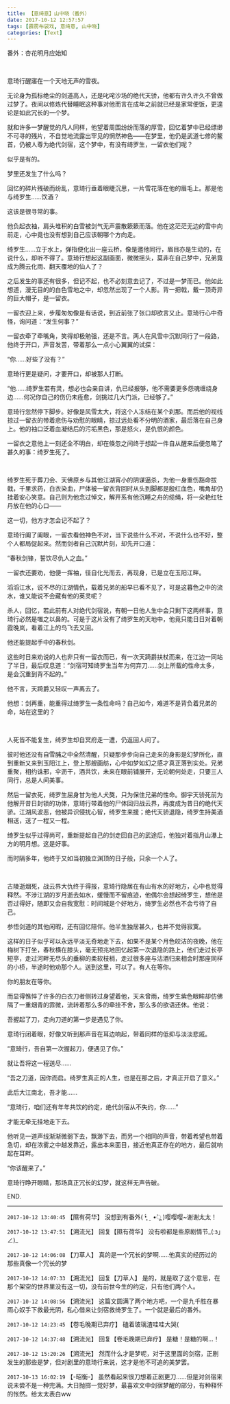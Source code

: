 ```yaml
---
title: 【意绮意】山中晓（番外）
date: 2017-10-12 12:57:57
tags: [霹雳布袋戏, 意绮意, 山中晓]
categories: [Text]
---
```


<p dir="ltr"  >番外：杏花明月应始知</p> 
<p dir="ltr"  >&nbsp;</p> 
<p dir="ltr"  >意琦行醒寤在一个天地无声的雪夜。</p> 
<p dir="ltr"  >无论身为孤标绝尘的剑道高人，还是叱咤沙场的绝代天骄，他都有许久许久不曾做过梦了。夜间以修炼代替睡眠这种事对他而言在成年之前就已经是家常便饭，更遑论是如此冗长的一个梦。</p> 
<p dir="ltr"  >就和许多一梦醒觉的凡人同样，他望着周围纷纷而落的厚雪，回忆着梦中已经缥缈不可寻的残片，不自觉地流露出罕见的惘然神色——在梦里，他仍是武道七修的鳌首，仍被人尊为绝代剑宿，这个梦中，有没有绮罗生，一留衣他们呢？</p> 
<p dir="ltr"  >似乎是有的。</p> 
<p dir="ltr"  >梦里还发生了什么吗？</p> 
<p dir="ltr"  >回忆的碎片残破而纷乱，意琦行垂着眼睫沉思，一片雪花落在他的眉毛上。那是他与绮罗生……饮酒？</p> 
<p dir="ltr"  >这该是很寻常的事。</p> 
<p dir="ltr"  >他负起衣袖，肩头堆积的白雪被剑气无声震散簌簌而落。他在这茫茫无边的雪中向前走，心中竟也没有想到自己应该朝哪个方向走。</p> 
<p dir="ltr"  >绮罗生……立于水上，弹指便化出一座云桥，像是邀他同行，眉目亦是生动的，在说什么，却听不得了。意琦行想起这副画面，微微摇头，莫非在自己梦中，兄弟竟成为腾云化雨、翻天覆地的仙人了？</p> 
<p dir="ltr"  >之后发生的事还有很多，但记不起，也不必刻意去记了，不过是一梦而已。他如此想道，漫无目的的白色雪地之中，却忽然出现了一个人影。背一把戟，戴一顶奇异的巨大帽子，是一留衣。</p> 
<p dir="ltr"  >一留衣迎上来，步履匆匆像是有话说，到近前张了张口却欲言又止。意琦行心中奇怪，询问道：“发生何事？”</p> 
<p dir="ltr"  >一留衣牵了牵嘴角，笑得却极勉强，还是不言。两人在风雪中沉默同行了一段路，他终于开口，声音发苦，带着那么一点小心翼翼的试探：</p> 
<p dir="ltr"  >“你……好些了没有？”</p> 
<p dir="ltr"  >意琦行更是疑问，才要开口，却被那人打断。</p> 
<p dir="ltr"  >“他……绮罗生若有灵，想必也会亲自讲，仇已经报够，他不需要更多怨魂缠绕身边……何况你自己的伤仍未痊愈，剑挑过几大门派，已经够了。”</p> 
<p dir="ltr"  >意琦行忽然停下脚步。好像是风雪太大，将这个人冻结在某个刹那。而后他的视线掠过一留衣的带着悲伤与劝慰的眼睛，掠过远处看不分明的酒家，最后落在自己身上。他的袖口泛着血凝结后的污垢黑色，那是怒火，是仇恨的颜色。</p> 
<p dir="ltr"  >一留衣之意他上一刻还全不明白，却在倏忽之间终于想起一件自从醒来后便忽略了甚久的事：绮罗生死了。</p> 
<p dir="ltr"  >&nbsp;</p> 
<p dir="ltr"  >绮罗生死于葬刀会、天佛原乡与其他江湖宵小的阴谋逼杀，为他一身重伤豁命拔戟，千里求药，白衣染血，尸体被一留衣背回时从头到脚都是殷红血色，嘴角却仍挂着安心笑意。自己则为他念过悼文，解开系有他沉睡之舟的缆绳，将一朵艳红牡丹放在他的心口——</p> 
<p dir="ltr"  >这一切，他方才怎会记不起了？</p> 
<p dir="ltr"  >意琦行阖了阖眼，一留衣看他神色不对，当下说些什么不对，不说什么也不好，整个人都局促起来。然而剑者自己沉默片刻，却先开口道：</p> 
<p dir="ltr"  >“春秋剑锋，誓饮尽仇人之血。”</p> 
<p dir="ltr"  >一留衣还要劝，他便一挥袖，径自化光而去，再现身，已是立在玉阳江畔。</p> 
<p dir="ltr"  >滔滔江水，说不尽的江湖情仇，载着兄弟的船早已看不见了，可是这暮色之中的流水，谁又能说不会藏有他的英灵呢？</p> 
<p dir="ltr"  >杀人，回忆，若此前有人对绝代剑宿说，有朝一日他人生中会只剩下这两样事，意琦行必然是嗤之以鼻的。可是于这片没有了绮罗生的天地中，他竟只能日日对着朝霞晚岚，看着江上的鸟飞去又回。</p> 
<p dir="ltr"  >他还能提起手中的春秋剑。</p> 
<p dir="ltr"  >这些时日来劝说的人也非只有一留衣而已，有一次天踦爵扶杖而来，在江边一同站了半日，最后叹息道：“剑宿可知绮罗生当年为何弃刀……剑上所载的性命太多，是会沉重到背不起的。”</p> 
<p dir="ltr"  >他不言，天踦爵又轻叹一声离去了。</p> 
<p dir="ltr"  >他想：剑再重，能重得过绮罗生一条性命吗？自己如今，难道不是背负着兄弟的命，站在这里的？</p> 
<p dir="ltr"  >&nbsp;</p> 
<p dir="ltr"  >人死皆不能复生，绮罗生却自冥府走一遭，仍返回人间了。</p> 
<p dir="ltr"  >彼时他还没有自雪脯之中全然清醒，只疑那步步向自己走来的身影是幻梦所化，直到重新又来到玉阳江上，登上那艘画舫，心中如梦如幻之感才真正落到实处。兄弟重聚，相约诛邪，伞沥干，酒共饮，未来在眼前铺展开，无论朝何处走，只要三人同行，总是人间美事。</p> 
<p dir="ltr"  >然后一留衣死，绮罗生屈身甘为他人犬獒，只为保住兄弟的性命。御宇天骄死前为他解开昔日封锁的功体，意琦行带着他的尸体回归战云界，再度成为昔日的绝代天骄。江湖风波恶，他被异识侵扰心智，绮罗生来援；绝代天骄退隐，绮罗生持美酒相送，送了一程又一程。</p> 
<p dir="ltr"  >绮罗生似乎过得尚可，重新提起自己的剑走回自己的武途后，他独对着指月山瀑上方的明月想。这是好事。</p> 
<p dir="ltr"  >而时隔多年，他终于又如当初独立渊顶的日子般，只余一个人了。</p> 
<p dir="ltr"  >&nbsp;</p> 
<p dir="ltr"  >古陵逝烟死，战云界大仇终于得报，意琦行隐居在有山有水的好地方，心中也觉得释然。不涉江湖的岁月逝去如水，缓慢而不留痕迹，他偶尔会想起绮罗生，想他是否过得好，随即又会自我宽慰：时间城是个好地方，绮罗生必然也不会亏待了自己。</p> 
<p dir="ltr"  >参悟剑道的其他闲暇，还有回忆陪伴。他半生独居甚久，也并不觉得寂寞。</p> 
<p dir="ltr"  >这样的日子似乎可以永远平淡无奇地走下去，如果不是某个月色皎洁的夜晚，他在梅树下打坐，春秋横在膝头，毫无预兆地回忆起第一次退隐的路上，他们走过长亭短亭，走过河畔无尽头的垂柳的柔软枝梢，走过很多座与沽酒归来相会时那座同样的小桥，半途时他劝那个人。送到这里，可以了。有人在等你。</p> 
<p dir="ltr"  >你的朋友在等你。</p> 
<p dir="ltr"  >而显得憔悴了许多的白衣刀者侧转过身望着他，天未曾雨，绮罗生紫色眼眸却仿佛隔了一重烟青的霏微，流转着那么多的牵挂不舍，那么多的欲语还休。他说：</p> 
<p dir="ltr"  >吾握起了刀，走向刀道的第一步是遇见了你。</p> 
<p dir="ltr"  >意琦行闭着眼，好像又听到那声音在耳边响起，带着同样的低抑与淡淡悲戚。</p> 
<p dir="ltr"  >“意琦行，吾自第一次握起刀，便遇见了你。”</p> 
<p dir="ltr"  >就让吾将这一程送尽……</p> 
<p dir="ltr"  >“吾之刀道，因你而启。绮罗生真正的人生，也是在那之后，才真正开启了意义。”</p> 
<p dir="ltr"  >此后大江南北，吾才能……</p> 
<p dir="ltr"  >“意琦行，咱们还有年年共饮的约定，绝代剑宿从不失约，你……”</p> 
<p dir="ltr"  >才能无牵无挂地走下去。</p> 
<p dir="ltr"  >他听见一道声线渐渐微弱下去，飘渺下去，而另一个相同的声音，带着希望也带着急切，却在浓雾之中越发靠近，露出本来面目，接近他真正存在的地方，最后就响起在耳畔。</p> 
<p dir="ltr"  >“你该醒来了。”</p> 
<p dir="ltr"  >意琦行睁开眼睛，那场真正冗长的幻梦，就这样无声告破。</p> 
<p dir="ltr"  >END.</p>

<!-- more -->

---

`2017-10-12 13:40:45` 【隰有荷华】 没想到有番外( •̥́ ˍ •̀ू )嘤嘤嘤~谢谢太太！

`2017-10-12 13:47:51` 【溯流光】 回复【隰有荷华】 没有啦都是些原剧情节\_(:з」∠)\_

`2017-10-12 14:06:08` 【刀草人】 真的是一个冗长的梦啊……他真实的经历过的那些真像一个冗长的梦

`2017-10-12 14:07:33` 【溯流光】 回复【刀草人】 是的，就是取了这个意思，在那个架空的世界里没有这一切，没有前世今生的约定，只有他们两个人。

`2017-10-12 14:08:56` 【溯流光】 这篇文圆满了两个地方吧，一个是九千胜在暴雨心奴手下救最光阴，私心借来让剑宿救绮罗生了。一个就是最后的番外。

`2017-10-12 14:23:45` 【卷毛晚期已弃疗】 磕着玻璃渣哇哇大哭(

`2017-10-12 14:37:48` 【溯流光】 回复【卷毛晚期已弃疗】 是糖！是糖的啊…！

`2017-10-12 15:20:26` 【溯流光】 然而什么才是梦呢，对于这里面的剑宿，正剧发生的那些是梦，但对剧里的意琦行来说，这才是他不可追的美梦罢。

`2017-10-13 16:02:19` 【-昭衡-】 虽然看起来很刀想着正剧更刀……但是对剑宿来说未尝不是一种完满。大日抛掷一觉好梦，最喜欢文中剑宿梦醒的部分，有种释怀的怅然。给太太表白ww
